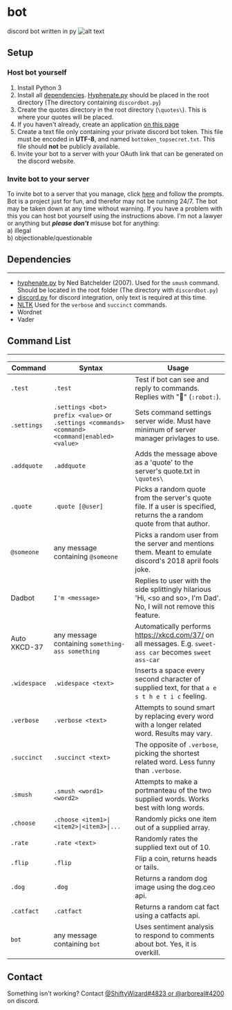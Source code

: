# bot
discord bot written in py
![alt text](https://raw.githubusercontent.com/leaharboreal/bot/master/banner.png "banner")

## Setup
### Host bot yourself
1. Install Python 3
2. Install all [dependencies](https://github.com/leaharboreal/bot#dependencies).
[Hyphenate.py](https://nedbatchelder.com/code/modules/hyphenate.html "Ned Batchelder's Webpage") should be placed in the root directory (The directory containing `discordbot.py`)
3. Create the quotes directory in the root directory (`\quotes\`). This is where your quotes will be placed.
5. If you haven't already, create an application [on this page](https://discordapp.com/developers/applications/me "Discord Developer")
4. Create a text file only containing your private discord bot token. This file must be encoded in **UTF-8**, and named `bottoken_topsecret.txt`. This file should **not** be publicly available.
6. Invite your bot to a server with your OAuth link that can be generated on the discord website.

### Invite bot to your server
To invite bot to a server that you manage, click [here](https://discordapp.com/oauth2/authorize?client_id=426669660549677056&scope=bot "Invite bot") and follow the prompts. Bot is a project just for fun, and therefor may not be running 24/7. The bot may be taken down at any time without warning. If you have a problem with this you can host bot yourself using the instructions above. I'm not a lawyer or anything but _**please don't**_ misuse bot for anything:  
a) illegal  
b) objectionable/questionable  

## Dependencies
---
* [hyphenate.py](https://nedbatchelder.com/code/modules/hyphenate.html "Ned Batchelder's Webpage") by Ned Batchelder (2007). Used for the `smush` command. Should be located in the root folder (The directory with `discordbot.py`)
* [discord.py](https://github.com/Rapptz/discord.py "python3 -m pip install -U discord.py") for discord integration, only text is required at this time. 
* [NLTK](https://github.com/nltk/nltk "pip install -U nltk") Used for the `verbose` and `succinct` commands. 
 * Wordnet
 * Vader

## Command List
---
Command | Syntax | Usage
---|---|---
`.test`|`.test`|Test if bot can see and reply to commands. Replies with "🤖" (`:robot:`).
`.settings`|`.settings <bot> prefix <value>` or `.settings <commands> <command> <command\|enabled> <value>`|Sets command settings server wide. Must have minimum of server manager privlages to use. 
`.addquote`|`.addquote`|Adds the message above as a 'quote' to the server's quote.txt in `\quotes\`
`.quote`|`.quote [@user]`|Picks a random quote from the server's quote file. If a user is specified, returns the a random quote from that author.
`@someone`|any message containing `@someone`|Picks a random user from the server and mentions them. Meant to emulate discord's 2018 april fools joke. 
Dadbot|`I'm <message>`|Replies to user with the side splittingly hilarious 'Hi, \<so and so>, I'm Dad'. No, I will not remove this feature. 
Auto XKCD-37|any message containing `something-ass something`|Automatically performs https://xkcd.com/37/ on all messages. E.g. `sweet-ass car` becomes `sweet ass-car`
`.widespace`|`.widespace <text>`|Inserts a space every second character of supplied text, for that `a e s t h e t i c` feeling.
`.verbose`|`.verbose <text>`|Attempts to sound smart by replacing every word with a longer related word. Results may vary.
`.succinct`|`.succinct <text>`|The opposite of `.verbose`, picking the shortest related word. Less funny than `.verbose`.
`.smush`|`.smush <word1> <word2>`|Attempts to make a portmanteau of the two supplied words. Works best with long words.
`.choose`|`.choose <item1>\|<item2>\|<item3>\|...`|Randomly picks one item out of a supplied array. 
`.rate`|`.rate <text>`|Randomly rates the supplied text out of 10.
`.flip`|`.flip`|Flip a coin, returns heads or tails.
`.dog`|`.dog`|Returns a random dog image using the dog.ceo api.
`.catfact`|`.catfact`|Returns a random cat fact using a catfacts api.
`bot`|any message containing `bot`|Uses sentiment analysis to respond to comments about bot. Yes, it is overkill. 

## Contact
Something isn't working? Contact [@ShiftyWizard#4823 or @arboreal#4200](http://discord.gg/YKbEgNp "Click to join Arboreal's Discord Server") on discord. 